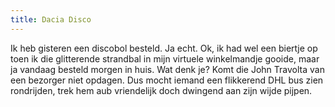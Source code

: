 ```yaml
---
title: Dacia Disco
---
```

Ik heb gisteren een discobol besteld. Ja echt. Ok, ik had wel een biertje op toen ik die glitterende strandbal in mijn virtuele winkelmandje gooide, maar ja vandaag besteld morgen in huis. Wat denk je? Komt die John Travolta van een bezorger niet opdagen. Dus mocht iemand een flikkerend DHL bus zien rondrijden, trek hem aub vriendelijk doch dwingend aan zijn wijde pijpen.
